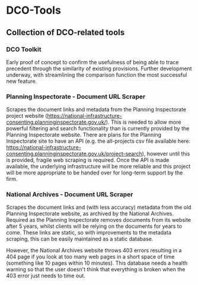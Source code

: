# DCO-Tools
## Collection of DCO-related tools

### DCO Toolkit
Early proof of concept to confirm the usefulness of being able to trace precedent through the similarity of existing provisions.
Further development underway, with streamlining the comparison function the most successful new feature.

### Planning Inspectorate - Document URL Scraper
Scrapes the document links and metadata from the Planning Inspectorate project website (https://national-infrastructure-consenting.planninginspectorate.gov.uk/).
This is needed to allow more powerful filtering and search functionality than is currently provided by the Planning Inspectorate website.
There are plans for the Planning Inspectorate site to have an API (e.g. the all-projects csv file available here: https://national-infrastructure-consenting.planninginspectorate.gov.uk/project-search), however until this is provided, fragile web scraping is required.
Once the API is made available, the underlying infrastructure will be more reliable and this project will be more appropriate to be handed over for long-term support by the firm.


### National Archives - Document URL Scraper
Scrapes the document links and (with less accuracy) metadata from the old Planning Inspectorate website, as archived by the National Archives.
Required as the Planning Inspectorate removes documents from its website after 5 years, whilst clients will be relying on the documents for years to come.
These links are static, so with improvements to the metadata scraping, this can be easily maintained as a static database.

However, the National Archives website throws 403 errors resulting in a 404 page if you look at too many web pages in a short space of time (something like 10 pages within 10 minutes). This database needs a health warning so that the user doesn't think that everything is broken when the 403 error just needs to time out.
